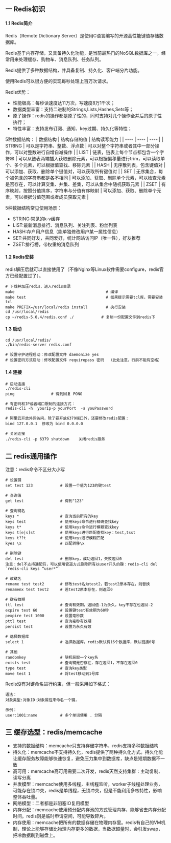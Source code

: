 ## 一 Redis初识

#### 1.1 Redis简介

Redis（Remote Dictionary Server）是使用C语言编写的开源高性能键值存储数据库。  

Redis基于内存存储，又具备持久化功能，是当前最热门的NoSQL数据库之一，经常用来处理缓存、购物车、消息队列、任务队列。  

Redis提供了多种数据结构，并具备复制、持久化、客户端分片功能。

使用Redis可以很方便的实现每秒处理上百万次请求。  

Redis优势：
- 性能极高：每秒读速度达11万次，写速度8万1千次；
- 数据类型丰富：支持二进制的Strings,Lists,Hashes,Sets等；
- 原子操作：redis的操作都是原子性的，同时支持对几个操作全并后的原子性执行；
- 特性丰富：支持发布订阅、通知、key过期、持久化等特性；

5种数据结构：
| 数据结构 | 结构存储的值 | 结构读写能力 |
| ---- | ---- | ---- |
| STRING | 可以是字符串、整数、浮点数 | 可以对整个字符串或者其中一部分操作，可以对整数进行自增自减操作 |
| LIST | 链表，链表上每个节点都包含一个字符串 | 可以从链表两端插入获取删除元素，可以根据偏移量进行trim，可以读取单个、多个元素，可以根据值查找、移除元素 |
| HASH | 无序散列表，包含键值对 | 可以添加、获取、删除单个键值对，可以获取所有键值对 |
| SET | 无序集合，每个被包含的字符串都是各不相同 | 可以添加、获取、删除单个元素，可以检查元素是否存在，可以计算交集、并集、差集，可以从集合中随机获取元素 |
| ZSET | 有序映射，按照分值排序，字符串与分值有序映射 | 可以添加、获取、删除单个元素，可以根据分值范围或者成员获取元素 |

5种数据结构常见使用场景：
- STRING:常见的k-v缓存
- LIST:最新消息排行、消息队列、关注列表、粉丝列表
- HASH:存户用户信息（能单独修改用户某一属性信息）
- SET:共同好友，共同爱好，统计网站访问IP（唯一性），好友推荐
- ZSET:排行榜，带权重的消息队列

#### 1.2 Redis安装

redis解压后就可以直接使用了（不像Nginx等Linux软件需要configure，redis官方已经配置过了）。
```
# 下载并加压redis，进入redis目录
make                                        # 编译
make test                                   # 如果提示需要tcl库，需要安装tcl
make PREFIX=/usr/local/redis install        # 执行安装
cd /usr/local/redis
cp ~/redis-5.0.4/redis.conf ./            # 复制一份配置文件到redis下
```

#### 1.3 启动 

```
cd /usr/local/redis/
./bin/redis-server redis.conf 

# 设置守护进程启动：修改配置文件 daemonize yes
# 设置密码方式启动：修改配置文件 requirepass 密码  （此处注意，行前不能有空格）
```

#### 1.4 连接

```
# 启动连接
./redis-cli
ping                # 得到回复 PONG

# 有密码和IP或者端口限制的连接方式：
redis-cli -h  yourIp-p yourPort  -a youPassword

# 阿里云开放外网访问，除了要开放6379端口外，还要修改redis配置：
bind 127.0.0.1  修改为 bind 0.0.0.0

# 关闭连接
./redis-cli -p 6379 shutdown	关闭redis服务
```

## 二 redis通用操作

注意：redis命令不区分大小写

```
# 设置键
set test 123            # 设置一个值为123的键test

# 查询值
get test                # 得到"123"          

# 查询键名
keys *                  # 查询当前所有的key
keys test               # 使用keys命令进行精确查找key
keys t*                 # 使用keys命令进行模糊查找key
keys t[e|s]st           # 使用keys进行匹配查找key：test,tsst
keys t??t               # 使用keys进行模糊匹配
kyes \x                 # 匹配转移\x

# 删除键
del test                # 删除key，成功返回1，失败返回0
注意：del不支持通配符，可以使用管道方式删除所有以user开头的键：redis-cli del `redis-cli keys “user*”`

# 改键名
rename test test2       # 修改test名为test2，若test2原本存在，则替换
renamenx test test2     # 若test2原本存在，则返回0

# 键有效期
ttl test                # 查询有效期，返回值-1为永久，key不存在也返回-2
expire test 60          # 设置键test有效期为60秒
pexpire test 1000       # 设置毫秒数
pttl test               # 查询毫秒有效期
persist test            # 设置为永久有效

# 选择数据库
select 1                # 选择数据库，redis默认有16个数据库，默认链接0号

# 其他
randomkey               # 随机获取一个key名
exists test             # 查询键是否存在，存在返回1，不存在返回0
type test               # 查询key类型
move test 1             # 将test移动到1号库
```

Redis没有对键命名进行约束，但一般采用如下格式：
```
语法：
对象类型:对象ID:对象属性来命名一个键，

示例：
user:1001:name          # 多个单词使用 . 分隔
```

## 三 缓存选型：redis/memcache

- 支持的数据结构：memcache只支持存储字符串，redis支持多种数据结构
- 持久化：memcache不支持持久化，redis提供了两种持久化方式。持久化能让缓存服务故障能够快速恢复，避免压力集中到数据库，缺点是短期数据不一致
- 高可用：memcache高可用需要二次开发，redis天然支持集群：主动复制、读写分离
- 并发模型：memcache使用多线程，主线程监听，worker子线程处理业务，可能存在锁冲突，redis是单线程，无锁冲突，但是不能利用多核特性，影响整体吞吐量。
- 网络模型：二者都是非阻塞IO复用模型
- 内存分配：memcache使用预分配内存池的方式管理内存，能够省去内存分配时间。redis则是临时申请空间，可能导致碎片。
- 内存使用：memcache把所有的数据存储在物理内存里。redis有自己的VM机制，理论上能够存储比物理内存更多的数据，当数据超量时，会引发swap，把冷数据刷到磁盘上。
